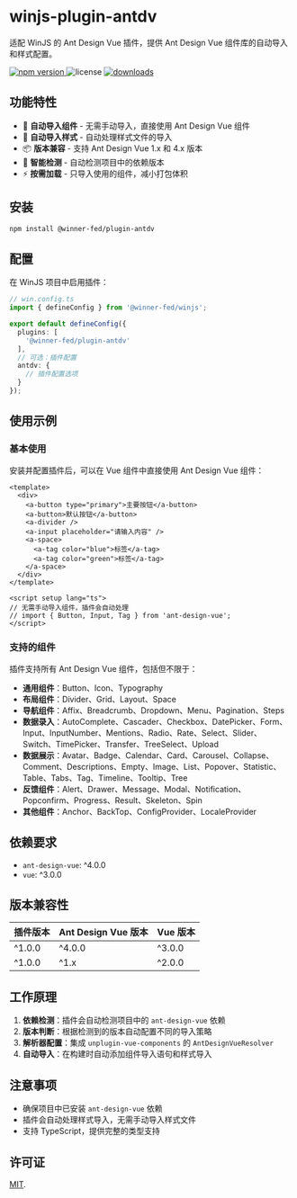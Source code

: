 # winjs-plugin-antdv

适配 WinJS 的 Ant Design Vue 插件，提供 Ant Design Vue 组件库的自动导入和样式配置。

<p>
  <a href="https://npmjs.com/package/@winner-fed/plugin-antdv">
   <img src="https://img.shields.io/npm/v/@winner-fed/plugin-antdv?style=flat-square&colorA=564341&colorB=EDED91" alt="npm version" />
  </a>
  <img src="https://img.shields.io/badge/License-MIT-blue.svg?style=flat-square&colorA=564341&colorB=EDED91" alt="license" />
  <a href="https://npmcharts.com/compare/@winner-fed/plugin-antdv?minimal=true"><img src="https://img.shields.io/npm/dm/@winner-fed/plugin-antdv.svg?style=flat-square&colorA=564341&colorB=EDED91" alt="downloads" /></a>
</p>

## 功能特性

- 🚀 **自动导入组件** - 无需手动导入，直接使用 Ant Design Vue 组件
- 🎨 **自动导入样式** - 自动处理样式文件的导入
- 📦 **版本兼容** - 支持 Ant Design Vue 1.x 和 4.x 版本
- 🔧 **智能检测** - 自动检测项目中的依赖版本
- ⚡ **按需加载** - 只导入使用的组件，减小打包体积

## 安装

```bash
npm install @winner-fed/plugin-antdv
```

## 配置

在 WinJS 项目中启用插件：

```typescript
// win.config.ts
import { defineConfig } from '@winner-fed/winjs';

export default defineConfig({
  plugins: [
    '@winner-fed/plugin-antdv'
  ],
  // 可选：插件配置
  antdv: {
    // 插件配置选项
  }
});
```

## 使用示例

### 基本使用

安装并配置插件后，可以在 Vue 组件中直接使用 Ant Design Vue 组件：

```vue
<template>
  <div>
    <a-button type="primary">主要按钮</a-button>
    <a-button>默认按钮</a-button>
    <a-divider />
    <a-input placeholder="请输入内容" />
    <a-space>
      <a-tag color="blue">标签</a-tag>
      <a-tag color="green">标签</a-tag>
    </a-space>
  </div>
</template>

<script setup lang="ts">
// 无需手动导入组件，插件会自动处理
// import { Button, Input, Tag } from 'ant-design-vue';
</script>
```

### 支持的组件

插件支持所有 Ant Design Vue 组件，包括但不限于：

- **通用组件**：Button、Icon、Typography
- **布局组件**：Divider、Grid、Layout、Space
- **导航组件**：Affix、Breadcrumb、Dropdown、Menu、Pagination、Steps
- **数据录入**：AutoComplete、Cascader、Checkbox、DatePicker、Form、Input、InputNumber、Mentions、Radio、Rate、Select、Slider、Switch、TimePicker、Transfer、TreeSelect、Upload
- **数据展示**：Avatar、Badge、Calendar、Card、Carousel、Collapse、Comment、Descriptions、Empty、Image、List、Popover、Statistic、Table、Tabs、Tag、Timeline、Tooltip、Tree
- **反馈组件**：Alert、Drawer、Message、Modal、Notification、Popconfirm、Progress、Result、Skeleton、Spin
- **其他组件**：Anchor、BackTop、ConfigProvider、LocaleProvider

## 依赖要求

- `ant-design-vue`: ^4.0.0
- `vue`: ^3.0.0

## 版本兼容性

| 插件版本 | Ant Design Vue 版本 | Vue 版本 |
|---------|-------------------|----------|
| ^1.0.0  | ^4.0.0           | ^3.0.0   |
| ^1.0.0  | ^1.x             | ^2.0.0   |

## 工作原理

1. **依赖检测**：插件会自动检测项目中的 `ant-design-vue` 依赖
2. **版本判断**：根据检测到的版本自动配置不同的导入策略
3. **解析器配置**：集成 `unplugin-vue-components` 的 `AntDesignVueResolver`
4. **自动导入**：在构建时自动添加组件导入语句和样式导入

## 注意事项

- 确保项目中已安装 `ant-design-vue` 依赖
- 插件会自动处理样式导入，无需手动导入样式文件
- 支持 TypeScript，提供完整的类型支持

## 许可证

[MIT](./LICENSE).
